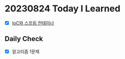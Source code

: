 # 20230824 Today I Learned
- [X] [IoC와 스프링 컨테이너](../../Spring/IoC.md)

## Daily Check
- [X] 알고리즘 1문제